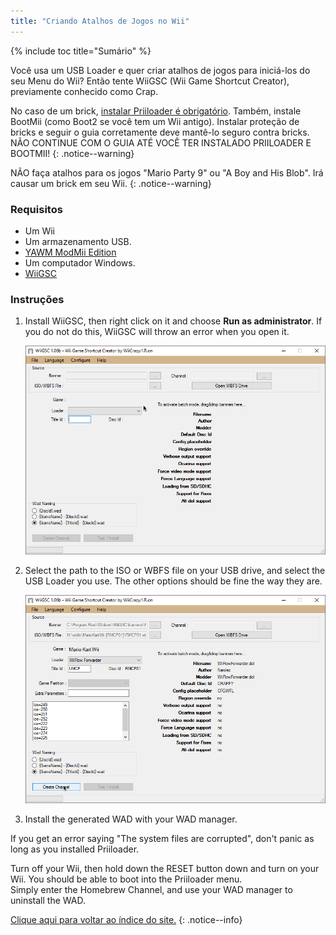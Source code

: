 ```yaml
---
title: "Criando Atalhos de Jogos no Wii"
---
```


{% include toc title="Sumário" %}

Você usa um USB Loader e quer criar atalhos de jogos para iniciá-los do seu Menu do Wii? Então tente WiiGSC (Wii Game Shortcut Creator), previamente conhecido como Crap.

No caso de um brick, [instalar Priiloader é obrigatório](/priiloader). Também, instale BootMii (como Boot2 se você tem um Wii antigo). Instalar proteção de bricks e seguir o guia corretamente deve mantê-lo seguro contra bricks. NÃO CONTINUE COM O GUIA ATÉ VOCÊ TER INSTALADO PRIILOADER E BOOTMII!
{: .notice--warning}

NÃO faça atalhos para os jogos "Mario Party 9" ou "A Boy and His Blob". Irá causar um brick em seu Wii.
{: .notice--warning}

### Requisitos

* Um Wii
* Um armazenamento USB.
* [YAWM ModMii Edition](yawmme)
* Um computador Windows.
* [WiiGSC](https://wiidatabase.de/downloads/pc-tools/wiigsc-ehemals-crap/)

### Instruções

1. Install WiiGSC, then right click on it and choose **Run as administrator**. If you do not do this, WiiGSC will throw an error when you open it.

    ![](/images/desktop-apps/wiigsc/wiigsc-home.png)

1. Select the path to the ISO or WBFS file on your USB drive, and select the USB Loader you use. The other options should be fine the way they are.

    ![](/images/desktop-apps/wiigsc/wiigsc-selection.png)

1. Install the generated WAD with your WAD manager.

<div class="notice--info">
If you get an error saying "The system files are corrupted", don't panic as long as you installed Priiloader.

Turn off your Wii, then hold down the RESET button down and turn on your Wii. You should be able to boot into the Priiloader menu. <br> Simply enter the Homebrew Channel, and use your WAD manager to uninstall the WAD.
</div>

[Clique aqui para voltar ao índice do site.](site-navigation)
{: .notice--info}
